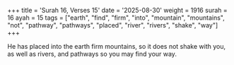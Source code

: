 +++
title = 'Surah 16, Verses 15'
date = '2025-08-30'
weight = 1916
surah = 16
ayah = 15
tags = ["earth", "find", "firm", "into", "mountain", "mountains", "not", "pathway", "pathways", "placed", "river", "rivers", "shake", "way"]
+++

He has placed into the earth firm mountains, so it does not shake with you, as well as rivers, and pathways so you may find your way.